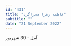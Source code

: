 ```yaml
---
id: "431"
title: "فاطمه زهرا صحراگرد"
subtitle: ""
date: "21 September 2022"
---
```


آمل - 30 شهریور 

